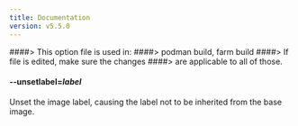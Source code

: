 ```yaml
---
title: Documentation
version: v5.5.0
---
```


####> This option file is used in:
####>   podman build, farm build
####> If file is edited, make sure the changes
####> are applicable to all of those.
#### **--unsetlabel**=*label*

Unset the image label, causing the label not to be inherited from the base image.
